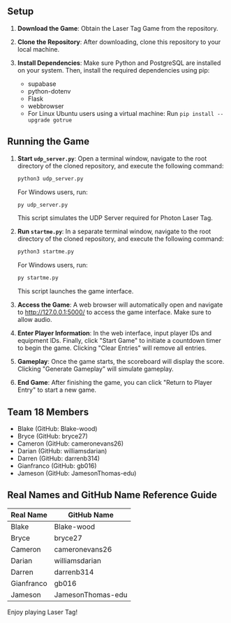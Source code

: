 ## Setup

1. **Download the Game**: Obtain the Laser Tag Game from the repository.

2. **Clone the Repository**: After downloading, clone this repository to your local machine.

3. **Install Dependencies**: Make sure Python and PostgreSQL are installed on your system. Then, install the required dependencies using pip:
   - supabase
   - python-dotenv
   - Flask
   - webbrowser
   - For Linux Ubuntu users using a virtual machine: Run `pip install --upgrade gotrue`

## Running the Game

1. **Start `udp_server.py`**: Open a terminal window, navigate to the root directory of the cloned repository, and execute the following command:
    ```bash
    python3 udp_server.py
    ```
   For Windows users, run:
    ```bash
    py udp_server.py
    ```
   This script simulates the UDP Server required for Photon Laser Tag.

2. **Run `startme.py`**: In a separate terminal window, navigate to the root directory of the cloned repository, and execute the following command:
    ```bash
    python3 startme.py
    ```
   For Windows users, run:
    ```bash
    py startme.py
    ```
   This script launches the game interface.

3. **Access the Game**: A web browser will automatically open and navigate to http://127.0.0.1:5000/ to access the game interface. Make sure to allow audio.

4. **Enter Player Information**: In the web interface, input player IDs and equipment IDs. Finally, click "Start Game" to initiate a countdown timer to begin the game. Clicking "Clear Entries" will remove all entries.

5. **Gameplay**: Once the game starts, the scoreboard will display the score. Clicking "Generate Gameplay" will simulate gameplay.

6. **End Game**: After finishing the game, you can click "Return to Player Entry" to start a new game.

## Team 18 Members
- Blake (GitHub: Blake-wood)
- Bryce (GitHub: bryce27)
- Cameron (GitHub: cameronevans26)
- Darian (GitHub: williamsdarian)
- Darren (GitHub: darrenb314)
- Gianfranco (GitHub: gb016)
- Jameson (GitHub: JamesonThomas-edu)

## Real Names and GitHub Name Reference Guide
| Real Name   | GitHub Name        |
| ----------- | ------------------ |
| Blake       | Blake-wood         |
| Bryce       | bryce27            |
| Cameron     | cameronevans26     |
| Darian      | williamsdarian     |
| Darren      | darrenb314         |
| Gianfranco  | gb016              |
| Jameson     | JamesonThomas-edu  |

Enjoy playing Laser Tag!
